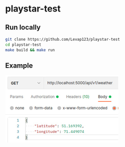 # playstar-test

## Run locally
```bash
git clone https://github.com/Levap123/playstar-test
cd playstar-test
make build && make run
```

## Example 

![alt text](https://github.com/Levap123/playstar-test/blob/main/img/request-example.jpg)
